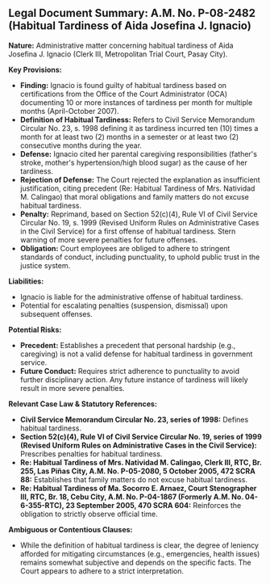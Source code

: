 ## Legal Document Summary: A.M. No. P-08-2482 (Habitual Tardiness of Aida Josefina J. Ignacio)

**Nature:** Administrative matter concerning habitual tardiness of Aida Josefina J. Ignacio (Clerk III, Metropolitan Trial Court, Pasay City).

**Key Provisions:**

*   **Finding:** Ignacio is found guilty of habitual tardiness based on certifications from the Office of the Court Administrator (OCA) documenting 10 or more instances of tardiness per month for multiple months (April-October 2007).
*   **Definition of Habitual Tardiness:** Refers to Civil Service Memorandum Circular No. 23, s. 1998 defining it as tardiness incurred ten (10) times a month for at least two (2) months in a semester or at least two (2) consecutive months during the year.
*   **Defense:** Ignacio cited her parental caregiving responsibilities (father's stroke, mother's hypertension/high blood sugar) as the cause of her tardiness.
*   **Rejection of Defense:** The Court rejected the explanation as insufficient justification, citing precedent (Re: Habitual Tardiness of Mrs. Natividad M. Calingao) that moral obligations and family matters do not excuse habitual tardiness.
*   **Penalty:** Reprimand, based on Section 52(c)(4), Rule VI of Civil Service Circular No. 19, s. 1999 (Revised Uniform Rules on Administrative Cases in the Civil Service) for a first offense of habitual tardiness. Stern warning of more severe penalties for future offenses.
*   **Obligation:** Court employees are obliged to adhere to stringent standards of conduct, including punctuality, to uphold public trust in the justice system.

**Liabilities:**

*   Ignacio is liable for the administrative offense of habitual tardiness.
*   Potential for escalating penalties (suspension, dismissal) upon subsequent offenses.

**Potential Risks:**

*   **Precedent:** Establishes a precedent that personal hardship (e.g., caregiving) is not a valid defense for habitual tardiness in government service.
*   **Future Conduct:** Requires strict adherence to punctuality to avoid further disciplinary action. Any future instance of tardiness will likely result in more severe penalties.

**Relevant Case Law & Statutory References:**

*   **Civil Service Memorandum Circular No. 23, series of 1998:** Defines habitual tardiness.
*   **Section 52(c)(4), Rule VI of Civil Service Circular No. 19, series of 1999 (Revised Uniform Rules on Administrative Cases in the Civil Service):** Prescribes penalties for habitual tardiness.
*   **Re: Habitual Tardiness of Mrs. Natividad M. Calingao, Clerk III, RTC, Br. 255, Las Piñas City, A.M. No. P-05-2080, 5 October 2005, 472 SCRA 88:** Establishes that family matters do not excuse habitual tardiness.
*   **Re: Habitual Tardiness of Ma. Socorro E. Arnaez, Court Stenographer III, RTC, Br. 18, Cebu City, A.M. No. P-04-1867 (Formerly A.M. No. 04-6-355-RTC), 23 September 2005, 470 SCRA 604:** Reinforces the obligation to strictly observe official time.

**Ambiguous or Contentious Clauses:**

*   While the definition of habitual tardiness is clear, the degree of leniency afforded for mitigating circumstances (e.g., emergencies, health issues) remains somewhat subjective and depends on the specific facts. The Court appears to adhere to a strict interpretation.
